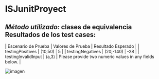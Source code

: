 # ISJunitProyect

*Método utilizado:* clases de equivalencia
Resultados de los test cases:
 ----------------------------------------------------------------------------------------------------
 | Escenario de Prueba   | Valores de Prueba |                      Resultado Esperado                             |
 |   testingPositives    |     (10,50)       |        5                                                            |
 |   testingNegatives    |     (20,-140)     |        -28                                                          |
 |   testingInvalidInput |     (a,3)         |        Please provide two numeric values in any fields below.       |
 
![imagen](https://github.com/SebastianZamalloa/ISJunitProyect/assets/104155286/005ed93e-05f9-4070-b31e-0f778f312aa0)
